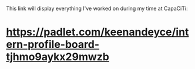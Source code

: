 This link will display everything I've worked on during my time at CapaCiTi: 
# https://padlet.com/keenandeyce/intern-profile-board-tjhmo9aykx29mwzb
